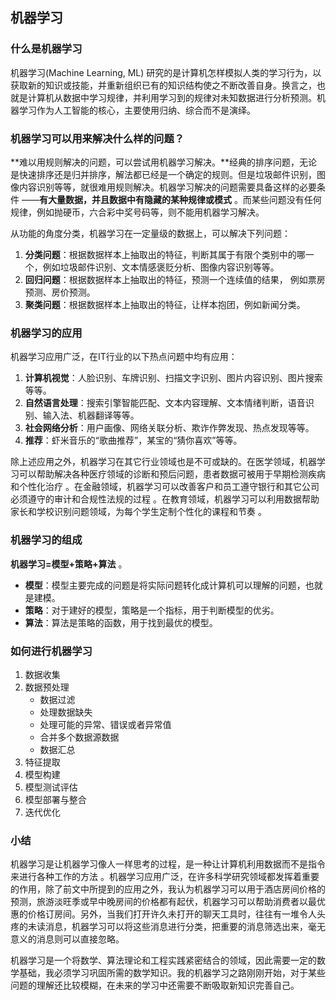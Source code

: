 ## 机器学习

### 什么是机器学习

机器学习(Machine Learning, ML) 研究的是计算机怎样模拟人类的学习行为，以获取新的知识或技能，并重新组织已有的知识结构使之不断改善自身。换言之，也就是计算机从数据中学习规律，并利用学习到的规律对未知数据进行分析预测。机器学习作为人工智能的核心，主要使用归纳、综合而不是演绎。 

### 机器学习可以用来解决什么样的问题？

**难以用规则解决的问题，可以尝试用机器学习解决。**经典的排序问题，无论是快速排序还是归并排序，解法都已经是一个确定的规则。但是垃圾邮件识别，图像内容识别等等，就很难用规则解决。机器学习解决的问题需要具备这样的必要条件 ——**有大量数据，并且数据中有隐藏的某种规律或模式** 。而某些问题没有任何规律，例如抛硬币，六合彩中奖号码等，则不能用机器学习解决。

从功能的角度分类，机器学习在一定量级的数据上，可以解决下列问题： 

1. **分类问题**：根据数据样本上抽取出的特征，判断其属于有限个类别中的哪一个，例如垃圾邮件识别、文本情感褒贬分析、图像内容识别等等。
2. **回归问题**：根据数据样本上抽取出的特征，预测一个连续值的结果， 例如票房预测、房价预测。
3. **聚类问题**：根据数据样本上抽取出的特征，让样本抱团，例如新闻分类。 

### 机器学习的应用

机器学习应用广泛，在IT行业的以下热点问题中均有应用：

1. **计算机视觉**：人脸识别、车牌识别、扫描文字识别、图片内容识别、图片搜索等等。
2. **自然语言处理**：搜索引擎智能匹配、文本内容理解、文本情绪判断，语音识别、输入法、机器翻译等等。
3. **社会网络分析**：用户画像、网络关联分析、欺诈作弊发现、热点发现等等。
4. **推荐**：虾米音乐的“歌曲推荐”，某宝的“猜你喜欢”等等。

除上述应用之外，机器学习在其它行业领域也是不可或缺的。在医学领域，机器学习可以帮助解决各种医疗领域的诊断和预后问题，患者数据可被用于早期检测疾病和个性化治疗 。在金融领域，机器学习可以改善客户和员工遵守银行和其它公司必须遵守的审计和合规性法规的过程 。在教育领域，机器学习可以利用数据帮助家长和学校识别问题领域，为每个学生定制个性化的课程和节奏 。

### 机器学习的组成

**机器学习=模型+策略+算法** 。

- **模型**：模型主要完成的问题是将实际问题转化成计算机可以理解的问题，也就是建模。
- **策略**：对于建好的模型，策略是一个指标，用于判断模型的优劣。
- **算法**：算法是策略的函数，用于找到最优的模型。

### 如何进行机器学习

1. 数据收集
2. 数据预处理
   * 数据过滤
   * 处理数据缺失
   * 处理可能的异常、错误或者异常值
   * 合并多个数据源数据
   * 数据汇总
3. 特征提取
4. 模型构建
5. 模型测试评估
6. 模型部署与整合
7. 迭代优化

### 小结

机器学习是让机器学习像人一样思考的过程，是一种让计算机利用数据而不是指令来进行各种工作的方法 。机器学习应用广泛，在许多科学研究领域都发挥着重要的作用，除了前文中所提到的应用之外，我认为机器学习可以用于酒店房间价格的预测，旅游淡旺季或早中晚房间的价格都有起伏，机器学习可以帮助消费者以最优惠的价格订房间。另外，当我们打开许久未打开的聊天工具时，往往有一堆令人头疼的未读消息，机器学习可以将这些消息进行分类，把重要的消息筛选出来，毫无意义的消息则可以直接忽略。

机器学习是一个将数学、算法理论和工程实践紧密结合的领域，因此需要一定的数学基础，我必须学习巩固所需的数学知识。我的机器学习之路刚刚开始，对于某些问题的理解还比较模糊，在未来的学习中还需要不断吸取新知识完善自己。